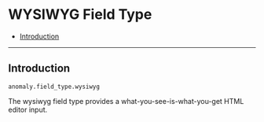 # WYSIWYG Field Type

- [Introduction](#introduction)

<hr>

<a name="introduction"></a>
## Introduction

`anomaly.field_type.wysiwyg`

The wysiwyg field type provides a what-you-see-is-what-you-get HTML editor input.
